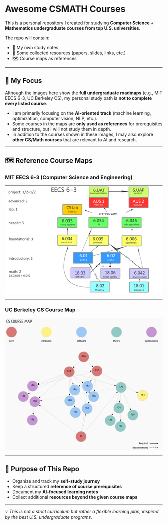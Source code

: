 # Awesome CSMATH Courses

This is a personal repository I created for studying **Computer Science + Mathematics undergraduate courses from top U.S. universities**.  

The repo will contain:
- 📒 My own study notes  
- 📂 Some collected resources (papers, slides, links, etc.)  
- 🗺️ Course maps as references  

---

## 🎯 My Focus

Although the images here show the **full undergraduate roadmaps** (e.g., MIT EECS 6-3, UC Berkeley CS), my personal study path is **not to complete every listed course**.  

- I am primarily focusing on the **AI-oriented track** (machine learning, optimization, computer vision, NLP, etc.).  
- Some courses in the maps are **only used as references** for prerequisites and structure, but I will not study them in depth.  
- In addition to the courses shown in these images, I may also explore **other CS/Math courses** that are relevant to AI and research.  

---

## 🗺️ Reference Course Maps

### MIT EECS 6-3 (Computer Science and Engineering)

![MIT EECS 6-3 Roadmap](./mit.jpg)

---

### UC Berkeley CS Course Map

![UC Berkeley CS Roadmap](./ucb.jpg)

---

## 📌 Purpose of This Repo

- Organize and track my **self-study journey**  
- Keep a structured **reference of course prerequisites**  
- Document my **AI-focused learning notes**  
- Collect additional **resources beyond the given course maps**  

---

💡 *This is not a strict curriculum but rather a flexible learning plan, inspired by the best U.S. undergraduate programs.*


